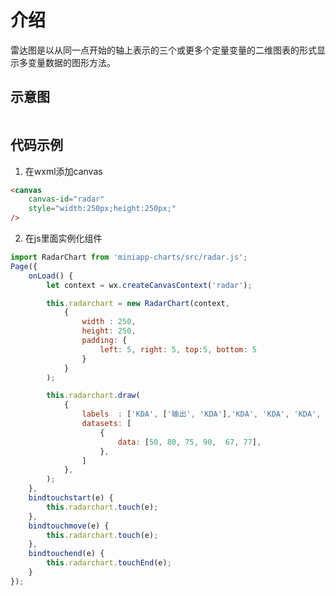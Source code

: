 # 介绍

雷达图是以从同一点开始的轴上表示的三个或更多个定量变量的二维图表的形式显示多变量数据的图形方法。
## 示意图

<img :src="$withBase('/imgs/radar.jpg')" width=400>

## 代码示例

1. 在wxml添加canvas
``` html
<canvas
    canvas-id="radar"
    style="width:250px;height:250px;"
/>
```
2. 在js里面实例化组件

``` js
import RadarChart from 'miniapp-charts/src/radar.js';
Page({
    onLoad() {
        let context = wx.createCanvasContext('radar');

        this.radarchart = new RadarChart(context,
            {
                width : 250,
                height: 250,
                padding: {
                    left: 5, right: 5, top:5, bottom: 5
                }
            }
        );

        this.radarchart.draw(
            {
                labels  : ['KDA', ['输出', 'KDA'],'KDA', 'KDA', 'KDA', '推进'],
                datasets: [
                    {
                        data: [50, 80, 75, 90,  67, 77],
                    },
                ]
            },
        );
    },
    bindtouchstart(e) {
        this.radarchart.touch(e);
    },
    bindtouchmove(e) {
        this.radarchart.touch(e);
    },
    bindtouchend(e) {
        this.radarchart.touchEnd(e);
    }
});
```

